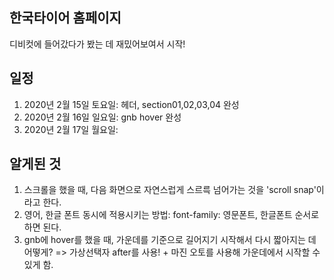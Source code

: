 ## 한국타이어 홈페이지
디비컷에 들어갔다가 봤는 데 재밌어보여서 시작!

## 일정
  1. 2020년 2월 15일 토요일: 헤더, section01,02,03,04 완성
  2. 2020년 2월 16일 일요일: gnb hover 완성
  3. 2020년 2월 17일 월요일: 

## 알게된 것
  1. 스크롤을 했을 때, 다음 화면으로 자연스럽게 스르륵 넘어가는 것을 'scroll snap'이라고 한다.
  2. 영어, 한글 폰트 동시에 적용시키는 방법: font-family: 영문폰트, 한글폰트 순서로 하면 된다.
  3. gnb에 hover를 했을 때, 가운데를 기준으로 길어지기 시작해서 다시 짧아지는 데 어떻게? => 가상선택자 after를 사용! + 마진 오토를 사용해 가운데에서 시작할 수 있게 함.